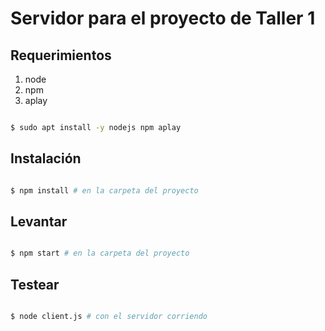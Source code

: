# Servidor para el proyecto de Taller 1


## Requerimientos

1. node
2. npm
3. aplay 

```sh

$ sudo apt install -y nodejs npm aplay

```

## Instalación

```sh

$ npm install # en la carpeta del proyecto

```

## Levantar

```sh

$ npm start # en la carpeta del proyecto

```

## Testear

```sh

$ node client.js # con el servidor corriendo

```